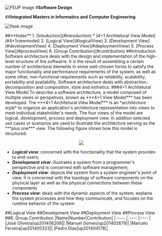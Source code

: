 ![FEUP image](https://sigarra.up.pt/feup/pt/WEB_GESSI_DOCS.download_file?p_name=F-370784536/logo_cores_oficiais.jpg)
#**Software Design**

##**Integrated Masters in Informatics and Computer Engineering**

![flask image](http://flask.pocoo.org/static/logo/flask.png)

<a name="index"/>
##**Index**
1. [Intoduction](#introduction)
  * [4+1 Architetural  View Model](#4+1viewmodel)
2. [Logical View](#logicalView)
3. [Development View](#developmentView)
4. [Deployment View](#deploymentView)
5. [Process View](#processView)
6. [Group Contribution](#contribution)

<a name="introduction"/>
##Introduction
  Software architecture deals with the design and implementation of the high-level structure of the softwarre. It is the result of assembling a certain number of architectural elements in some well-chosen forms to satisfy the major functionality and performance requirements of the system, as well as some other, non-functional requirements such as reliability, scalability, portability and availability. Software architecture deals with abstraction, decomposition and composition, style and esthetics.

<a name="4+1viewmodel"/>
###4+1 Architetural View Model 
  To describe a software architecture, a model composed of multiple views or perspetives, known as ***4+1 View Model*** has been developed. The ***4+1 Architetural View Model*** is an *architecture style* to organize an application's architecture representation into views to meet individual stakeholder's needs. The four views of the model are logical, development, process and deployment view. In addition selected use cases or scenarios are used to illustrate the architecture serving as the ***plus one*** view.  
  The following figure shows how this model is structured:
  
  <p align="center">
    <img src="https://github.com/rodavoce/flask/blob/development/esof/res/model.png">
  </p>
  
* ***Logical view***: concerned with the functionality that the system provides to end-users; 
* ***Development view***: illustrates a system from a programmer's perspective and is concerned with software management;
* ***Deployment view***: depicts the system from a system engineer's point of view. It is concerned with the topology of software components on the physical layer as well as the physical connections between these components
* ***Process view***: deals with the dynamic aspects of the system, explains the system processes and how they communicate, and focuses on the runtime behavior of the system
  


<a name="logicalView"/>
##Logical View

<a name="developmentView"/>
##Development View

<a name="deploymentView"/>
##Deployment View

<a name="processView"/>
##Process View


<a name="contribution"/>
##6. Group Contribution
|Name|Number|Contribution|
| :---: | :---: |:---: |
|José Oliveira|up201406208||
|Manuel Gomes|up201402679||
|Marcelo Ferreira|up201405323||
|Pedro Dias|up201404178||

